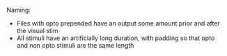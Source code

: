 Naming:
- Files with opto prepended have an output some amount prior and after the visual stim
- All stimuli have an artificially long duration, with padding so that opto and non opto stimuli are the same length
